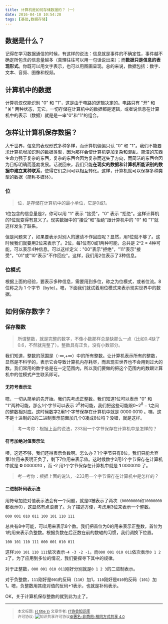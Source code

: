 ```yaml
---
title: 计算机是如何存储数据的？（一）
date: 2016-04-10 10:54:28
tags: [基础,数据存储]
---
```


## 数据是什么？

记得在学习数据通信的时候，有这样的说法：信息就是事件的不确定性，事件越不确定所包含的信息量越多（真理往往可以用一句话说出来）；而**数据只是信息的表现形式**。你既可以用文字表示，也可以用图画呈现。总的来说，数据包括：数字、文本、音频、图像和视频。

<!--more-->

## 计算机中的数据

计算机仅仅能识别 "0" 和 "1"，这是由于电路的逻辑决定的。电路只有 "开" 和 "关" 两种状态，无它。一切存储在计算机中的数据都是逻辑，或者说信息在计算机中的表示（数据）就是是一串"0"和"1"的组合。

## 怎样让计算机保存数据？

大千世界，信息的表现形式多种多样，而计算机偏偏只认 "0" 和 "1"。我们不能要求计算机增加识别的数据类型，因为那样会使计算机更加复杂和混乱。简洁的东西生命力强于复杂的东西，复杂的东西会因为复杂而迷失了方向，而简洁的东西会因为目标明确而蓬勃发展。话说回来，我们只能**在现实的数据和计算机所能识别的数据中建立某种联系**，使得它们之间可以相互转化。这样，计算机就可以保存多种类型的数据（简称多媒体）。

### 位

>位，是存储在计算机中的最小单位，它是0或1。

1位包含的信息量是2，你可以用 "1" 表示 "接受"，"0" 表示 "拒绝"。这样计算机的1位就变得有意义了。现实数据中的"接受"和"拒绝"跟计算机中的 "0" 和 "1"就这样发生了联系。

但是问题来了，如果要表示对别人的邀请不作回应呢？显然，用1位就不够了。这时候我们就要用2位来表示了。2位，每1位有0或1两种可能，总共是 2^2 = 4种可能，可以表示4种信息。可以这样定义："00"表示"拒绝"，"11"表示"接受"，"01"或"10"表示"不作回应"。这样，我们用2位表示了3种信息。

### 位模式

根据上面的经验，要表示多种信息，需要用到多位，称之为位模式，或者位流。8 位称之为 1 个字节（byte）。嗯，下面我们就试着用位模式来表示现实世界中的数据。

## 如何保存数字？

### 保存整数

>所谓整数，就是完整的数字，不像小数那样总是缺那么一点（比如0.4缺了0.6，不然就完整了）。整数具有正负，没有小数部分。

我们知道，整数的范围是（-$\infty$,+$\infty$）中的所有整数。让计算机表示所有的整数，显然是不科学的，表示它会导致计算机内存耗尽，而且现实世界也不会用到过大的数。我们常用的数字总是在一定范围内，所以我们要做的把这个范围内的数跟计算机中的位模式产生联系即可。

#### 无符号表示法

嗯，一切从简单的先开始。我们先考虑正整数。我们知道1位可以表示 "0" 和 "1"两种可能，那么1个字节可以表示 $2^8$种可能，我们把这些可能跟0~$2^{8}-1$之间的整数相对应。这时候数字2用1个字节保存在计算机中就是 0000 0010 。咦，这不是十进制的2的二进制表示前面加几个0凑成8位吗？没错，就是这样。

>考一考你：根据上面的说法，233用一个字节保存在计算机中是怎样的？

#### 符号加绝对值表示法

噢，这还不够，我们还得表示负数啊。怎么办？1个字节只有8位，我们只能舍弃第1位用来表明正负了，剩下7位用来表示值。这时候数字2用1个字节保存在计算机中就是 **0** 0000010 ，而 -2 用1个字节保存在计算机中就是 **1** 0000010 了。

>考一考你：根据上面的说法，-233用一个字节保存在计算机中是怎样的？

#### 二进制补码表示法

用符号加绝对值表示法会有一个问题，就是0被表示了两次（`00000000`和`10000000`都表示0），这显然有点浪费了。为了描述方便，考虑用3位来表示一个整数。

```
000 001 010 011 100 101 110 111
```

总共有8中可能，可以用来表示8个数。我们把首位为0的用来表示正整数，首位为1的用来表示负整数。根据负数在后正数在前的数轴的习惯，我们调换下位置。

```
100 101 110 111 000 001 010 011
```
这样`100 101 110 111`依次表示`-4 -3 -2 -1`，而`000 001 010 011`依次表示`0 1 2 3`了。为了应用到多位的情况，我们要探寻下其中的规律。

对于正整数，`000 001 010 011`刚好分别就是`0 1 2 3`的二进制表示。

对于负整数，`111`刚好是`001`的反码（`110`）加1，`110`刚好是`010`的反码（`101`）加1。嗯，负整数用其绝对值的反码+1表示，也就是补码表示。

OK，关于计算机保存整数的就到此为止了。

----------------

><span style="font-size:12px">本文标题: <a href="{{ permalink }}">{{ title }}</a>
文章作者: <a href="http://itxiehui.github.io/">IT协会知识库</a>  
许可协议: <img alt="知识共享许可协议" style="border-width:0" src="https://i.creativecommons.org/l/by-nc-sa/4.0/80x15.png" /><a rel="license" href="http://creativecommons.org/licenses/by-nc-sa/4.0/">©署名-非商用-相同方式共享 4.0</a></span>